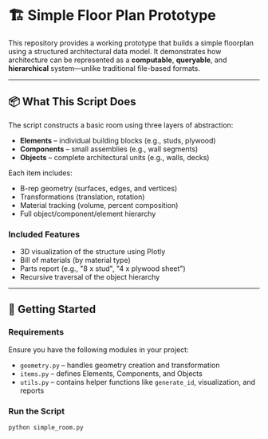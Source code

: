 # 🏗️ Simple Floor Plan Prototype

This repository provides a working prototype that builds a simple floorplan using a structured architectural data model. It demonstrates how architecture can be represented as a **computable**, **queryable**, and **hierarchical** system—unlike traditional file-based formats.

---

## 📦 What This Script Does

The script constructs a basic room using three layers of abstraction:

- **Elements** – individual building blocks (e.g., studs, plywood)
- **Components** – small assemblies (e.g., wall segments)
- **Objects** – complete architectural units (e.g., walls, decks)

Each item includes:

- B-rep geometry (surfaces, edges, and vertices)
- Transformations (translation, rotation)
- Material tracking (volume, percent composition)
- Full object/component/element hierarchy

### Included Features

- 3D visualization of the structure using Plotly
- Bill of materials (by material type)
- Parts report (e.g., "8 x stud", "4 x plywood sheet")
- Recursive traversal of the object hierarchy

---

## 🚀 Getting Started

### Requirements

Ensure you have the following modules in your project:

- `geometry.py` – handles geometry creation and transformation
- `items.py` – defines Elements, Components, and Objects
- `utils.py` – contains helper functions like `generate_id`, visualization, and reports

### Run the Script

```bash
python simple_room.py


